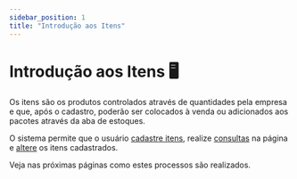 ```yaml
---
sidebar_position: 1
title: "Introdução aos Itens"
---
```


# Introdução aos Itens :desktop_computer:

Os itens são os produtos controlados através de quantidades pela empresa e que, após o cadastro, poderão ser colocados à venda ou adicionados aos pacotes através da aba de estoques.

O sistema permite que o usuário [cadastre itens](./create_items.md), realize [consultas](./list.md) na página e [altere](./actions.md) os itens cadastrados.

Veja nas próximas páginas como estes processos são realizados.
